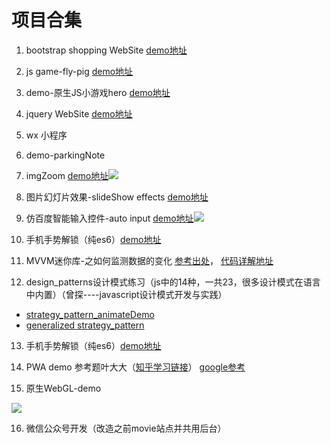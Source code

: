 # 项目合集 #
1. bootstrap shopping WebSite [demo地址](https://pressuregit.github.io/projects-show/bootstrap-%E7%BD%91%E7%AB%992/)

2. js game-fly-pig  [demo地址](https://pressuregit.github.io/project/demo-flappy-pig/)

3. demo-原生JS小游戏hero [demo地址](https://pressuregit.github.io/projects-show/demo-%E5%8E%9F%E7%94%9FJS%E5%B0%8F%E6%B8%B8%E6%88%8Fhero/)

4. jquery WebSite [demo地址](https://pressuregit.github.io/projects-show/jquery-website%20shopping/)

5. wx 小程序

6. demo-parkingNote

7. imgZoom [demo地址](https://pressuregit.github.io/projects-show/imageZoom/)![](http://i.imgur.com/SE2cBPG.gif)

8. 图片幻灯片效果-slideShow effects [demo地址](https://pressuregit.github.io/projects-show/slideSho-efects/)

9. 仿百度智能输入控件-auto input [demo地址](https://pressuregit.github.io/projects-show/autoInput-Component/)![](http://i.imgur.com/M6oehYg.gif)

10. 手机手势解锁（纯es6）[demo地址](https://pressuregit.github.io/projects-show/handlock/)

11. MVVM迷你库-之如何监测数据的变化 [参考出处](https://github.com/HcySunYang/jsonob)， [代码详解地址](http://hcysun.me/2016/04/28/JavaScript%E5%AE%9E%E7%8E%B0MVVM%E4%B9%8B%E6%88%91%E5%B0%B1%E6%98%AF%E6%83%B3%E7%9B%91%E6%B5%8B%E4%B8%80%E4%B8%AA%E6%99%AE%E9%80%9A%E5%AF%B9%E8%B1%A1%E7%9A%84%E5%8F%98%E5%8C%96/)

12. design_patterns设计模式练习（js中的14种，一共23，很多设计模式在语言中内置）（曾探----javascript设计模式开发与实践）
   - [strategy_pattern_animateDemo](https://pressuregit.github.io/projects-show/strategy_pattern_animateDemo/)
   - [generalized strategy_pattern](https://pressuregit.github.io/projects-show/generalized_strategy_pattern/)

13. 手机手势解锁（纯es6）[demo地址](https://pressuregit.github.io/projects-show/handlock/)

14. PWA demo 参考题叶大大（[知乎学习链接](https://zhuanlan.zhihu.com/p/25459319)） [google参考](https://developers.google.com/web/fundamentals/codelabs/your-first-pwapp/?hl=zh-cn#firebase)

15. 原生WebGL-demo

   ![](https://ws4.sinaimg.cn/large/006tNc79gy1fnallq6sa7g30bf07074m.gif)

16. 微信公众号开发（改造之前movie站点并共用后台）​

